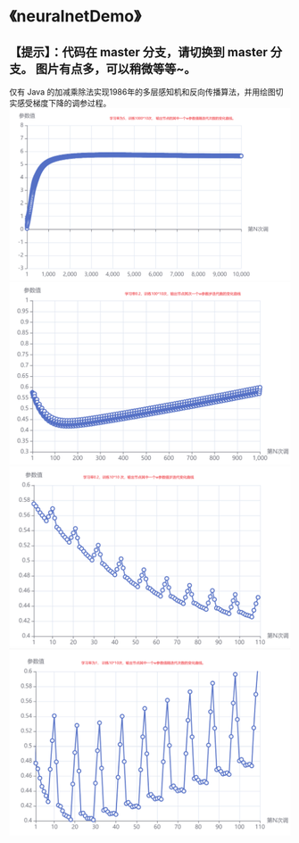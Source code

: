 # 《neuralnetDemo》
## 【提示】：代码在 master 分支，请切换到 master 分支。 图片有点多，可以稍微等等~。
仅有 Java 的加减乘除法实现1986年的多层感知机和反向传播算法，并用绘图切实感受梯度下降的调参过程。
![the weight value of chart](doc/Snipaste_2024-06-30_23-24-40.png)
![the weight value of chart](doc/Snipaste_2024-06-30_23-28-04.png)
![the weight value of chart](doc/Snipaste_2024-06-30_23-30-20.png)
![the weight value of chart](doc/Snipaste_2024-06-30_23-32-14.png)

